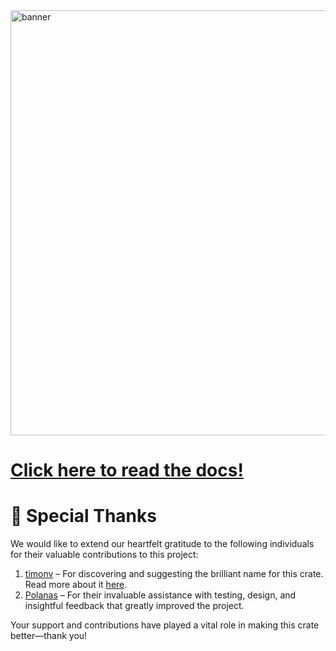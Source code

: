 <img width="680" alt="banner" src="https://github.com/user-attachments/assets/d273e38d-951c-4183-b42e-ac5bdf939d69">

# [Click here to read the docs!](https://docs.rs/crabtime)


# 🎉 Special Thanks

We would like to extend our heartfelt gratitude to the following individuals for their valuable contributions to this project:

1. [timonv](https://github.com/timonv) – For discovering and suggesting the brilliant name for this 
   crate. Read more about it [here](https://www.reddit.com/r/rust/comments/1j42fgi/comment/mg6pwfe).
2. [Polanas](https://github.com/Polanas) – For their invaluable assistance with testing, 
   design, and insightful feedback that greatly improved the project.

Your support and contributions have played a vital role in making this crate better—thank you! 
